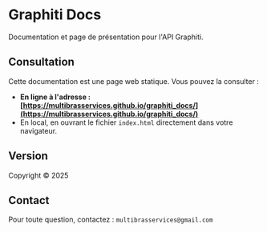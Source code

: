 # Graphiti Docs

Documentation et page de présentation pour l'API Graphiti.

## Consultation

Cette documentation est une page web statique. Vous pouvez la consulter :
- **En ligne à l'adresse : [https://multibrasservices.github.io/graphiti_docs/](https://multibrasservices.github.io/graphiti_docs/)**
- En local, en ouvrant le fichier `index.html` directement dans votre navigateur.

## Version

Copyright &copy; 2025

## Contact

Pour toute question, contactez : `multibrasservices@gmail.com`
